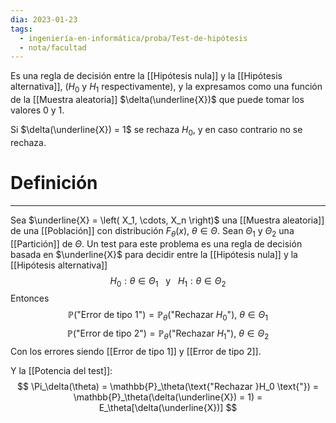 ```yaml
---
dia: 2023-01-23
tags:
  - ingeniería-en-informática/proba/Test-de-hipótesis
  - nota/facultad
---
```

Es una regla de decisión entre la [[Hipótesis nula]] y la [[Hipótesis alternativa]], ($H_0$ y $H_1$ respectivamente), y la expresamos como una función de la [[Muestra aleatoria]] $\delta(\underline{X})$ que puede tomar los valores $0$ y $1$.

Si $\delta(\underline{X}) = 1$ se rechaza $H_0$, y en caso contrario no se rechaza.

# Definición
---
Sea $\underline{X} = \left( X_1, \cdots, X_n  \right)$ una [[Muestra aleatoria]] de una [[Población]] con distribución $F_\theta(x)$, $\theta \in \Theta$. Sean $\Theta_1$ y $\Theta_2$ una [[Partición]] de $\Theta$. Un test para este problema es una regla de decisión basada en $\underline{X}$ para decidir entre la [[Hipótesis nula]] y la [[Hipótesis alternativa]] $$ H_0 : \theta \in \Theta_1 ~~~ \text{y} ~~~ H_1 : \theta \in \Theta_2 $$
Entonces 
$$ \mathbb{P}(\text{"Error de tipo 1"}) = \mathbb{P}_\theta(\text{"Rechazar }H_0 \text{"}), ~ \theta \in \Theta_1 $$
$$ \mathbb{P}(\text{"Error de tipo 2"}) = \mathbb{P}_\theta(\text{"Rechazar } H_1 \text{"}), ~ \theta \in \Theta_2 $$
Con los errores siendo [[Error de tipo 1]] y [[Error de tipo 2]].

Y la [[Potencia del test]]: $$ \Pi_\delta(\theta) = \mathbb{P}_\theta(\text{"Rechazar }H_0 \text{"}) = \mathbb{P}_\theta(\delta(\underline{X}) = 1) = E_\theta[\delta(\underline{X})] $$